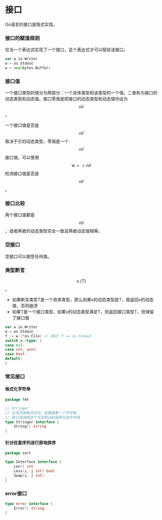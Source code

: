 # 接口

Go语言的接口是隐式实现。

### 接口的赋值规则

仅当一个表达式实现了一个接口，这个表达式才可以赋给该接口。

```go
var w io.Writer
w = os.Stdout
w = new(bytes.Buffer)
```

### 接口值

一个接口类型的值分为两部分：一个具体类型和该类型的一个值，二者称为接口的动态类型和动态值。接口零值是把接口的动态类型和动态值均设为$$nil$$。

一个接口值是否是$$nil$$取决于它的动态类型，零值是一个$$nil$$接口值。可以使用$$w == nil $$检测接口值是否是$$nil$$。

### 接口比较

两个接口值都是$$nil$$，或者两者的动态类型完全一致且两者动态值相等。

### 空接口

空接口可以接受任何值。

### 类型断言

$$x.(T)$$。

* 如果断言类型T是一个具体类型，那么如果x的动态类型是T，就返回x的动态值，否则崩溃
* 如果T是一个接口类型，如果x的动态类型满足T，则返回接口类型T，但保留了接口值

```go
var w io.Writer
w = os.Stdout
f := w.(*os.File) // 成功：f == os.Stdout
switch x.(type) {
case nil:
case int, uint:
case bool:
default:
}
```

### 常见接口

#### 格式化字符串

```go
package fmt

// Stringer
// 在字符串格式化时，如果需要一个字符串，
// 那么就调用这个方法把当前值转化成字符串
type Stringer interface {
    String() string
}
```

#### 针对任意序列进行原地排序

```go
package sort

type Interface interface {
    Len() int
    Less(i, j int) bool
    Swap(i, j int)
}
```

### error接口

```go
type error interface {
    Error() string
}
```



